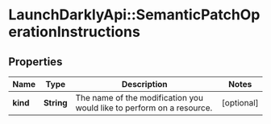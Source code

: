 # LaunchDarklyApi::SemanticPatchOperationInstructions

## Properties
Name | Type | Description | Notes
------------ | ------------- | ------------- | -------------
**kind** | **String** | The name of the modification you would like to perform on a resource. | [optional] 


